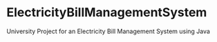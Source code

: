 # ElectricityBillManagementSystem
University Project for an Electricity Bill Management System using Java
